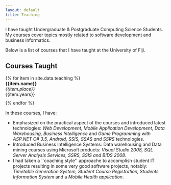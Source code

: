 ```yaml
---
layout: default
title: Teaching
---
```

I have taught Undergraduate & Postgraduate Computing Science Students. My courses cover topics mostly related to software development and business informatics. 

Below is a list of courses that I have taught at the University of Fiji. <br>

<h2 class="text-primary">Courses Taught</h2>
{% for item in site.data.teaching %}
  <div style="padding-bottom: 10px"> <b>{{item.name}}</b><br>
  <i>{{item.place}}</i><br>
  {{item.years}}</div>
{% endfor %}

In these courses, I have:

- Emphasized on the practical aspect of the courses and introduced latest technologies: <i>Web Development,
Mobile Application Development, Data Warehousing, Business Intelligence</i> and <i>Game Programming with ASP.NET
C# 3.5, Android, SSIS, SSAS and SSRS</i> technologies.
- Introduced Business Intelligence Systems: Data warehousing and Data mining courses using Microsoft
products: <i>Visual Studio 2008, SQL Server Analysis Services, SSRS, SSIS and BIDS 2008</i>.
- I had taken a ``coaching style'' approache to accomplish student IT projects resulting in some very good software projects, notably: <i> Timetable Generation System, Student Course Registration, Students Information System</i> and a <i>Mobile Health application</i>.

